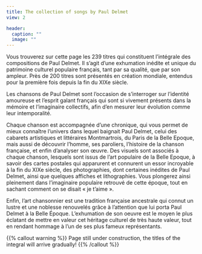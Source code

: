 ```yaml
---
title: The collection of songs by Paul Delmet
view: 2

header: 
  caption: ""
  image: ""
---
```


Vous trouverez sur cette page les 239 titres qui constituent l’intégrale des compositions de Paul Delmet. Il s’agit d’une exhumation inédite et unique du patrimoine culturel populaire français, tant par sa qualité, que par son ampleur. Près de 200 titres sont présentés en création mondiale, entendus pour la première fois depuis la fin du XIXe siècle.

Les chansons de Paul Delmet sont l’occasion de s’interroger sur l’identité amoureuse et l’esprit galant français qui sont si vivement présents dans la mémoire et l’imaginaire collectifs, afin d’en mesurer leur évolution comme leur intemporalité.

Chaque chanson est accompagnée d’une chronique, qui vous permet de mieux connaître l’univers dans lequel baignait Paul Delmet, celui des cabarets artistiques et littéraires Montmartrois, du Paris de la Belle Epoque, mais aussi de découvrir l’homme, ses paroliers, l’histoire de la chanson française, et enfin d’analyser son œuvre. Des visuels sont associés à chaque chanson, lesquels sont issus de l’art populaire de la Belle Epoque, à savoir des cartes postales qui apparurent et connurent un essor incroyable à la fin du XIXe siècle, des photographies, dont certaines inédites de Paul Delmet, ainsi que quelques affiches et lithographies. Vous plongerez ainsi pleinement dans l’imaginaire populaire retrouvé de cette époque, tout en sachant comment on se disait « je t’aime ».

Enfin, l’art chansonnier est une tradition française ancestrale qui connut un lustre et une noblesse renouvelés grâce à l’attention que lui porta Paul Delmet à la Belle Époque. L’exhumation de son oeuvre est le moyen le plus éclatant de mettre en valeur cet héritage culturel de très haute valeur, tout en rendant hommage à l’un de ses plus fameux représentants.

{{% callout warning %}}
Page still under construction, the titles of the integral will arrive gradually!
{{% /callout %}}